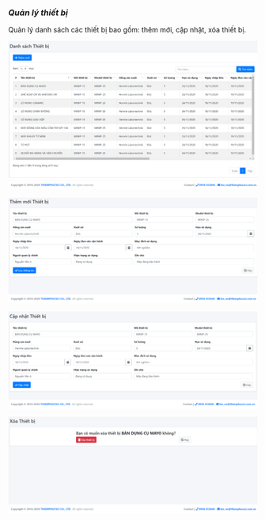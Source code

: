 ### *Quản lý thiết bị*
Quản lý danh sách các thiết bị bao gồm: thêm mới, cập nhật, xóa thiết bị.
>
![](/docs/images/CoSoVatChat/ThietBi/Index.png "Giao diện chính - Danh sách thiết bị")
>
![](/docs/images/CoSoVatChat/ThietBi/Create.png "Thêm mới thiết bị")
>
![](/docs/images/CoSoVatChat/ThietBi/Edit.png "Cập nhật thiết bị")
>
![](/docs/images/CoSoVatChat/ThietBi/Delete.png "Xóa thiết bị")